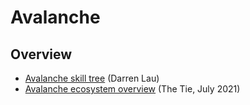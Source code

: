 Avalanche
===========

## Overview
* [Avalanche skill tree](https://twitter.com/Darrenlautf/status/1428565212605546499) (Darren Lau)
* [Avalanche ecosystem overview](https://research.thetie.io/avalanche-ecosystem/) (The Tie, July 2021)